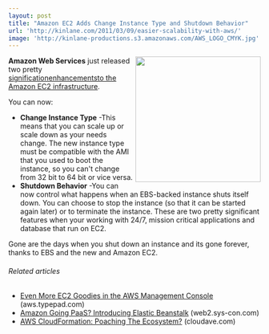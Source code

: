 ```yaml
---
layout: post
title: "Amazon EC2 Adds Change Instance Type and Shutdown Behavior"
url: 'http://kinlane.com/2011/03/09/easier-scalability-with-aws/'
image: 'http://kinlane-productions.s3.amazonaws.com/AWS_LOGO_CMYK.jpg'
---
```


<img class="c1" src="http://kinlane-productions.s3.amazonaws.com/AWS_LOGO_CMYK.jpg" alt="" width="250" align="right" />**Amazon Web Services** just released two pretty [significationenhancementsto the Amazon EC2 infrastructure][1].

You can now:

  * **Change Instance Type** -This means that you can scale up or scale down as your needs change. The new instance type must be compatible with the AMI that you used to boot the instance, so you can't change from 32 bit to 64 bit or vice versa.
  * **Shutdown Behavior** -You can now control what happens when an EBS-backed instance shuts itself down. You can choose to stop the instance (so that it can be started again later) or to terminate the instance.
These are two pretty significant features when your working with 24/7, mission critical applications and database that run on EC2.

Gone are the days when you shut down an instance and its gone forever, thanks to EBS and the new and Amazon EC2.

######  Related articles

  * [Even More EC2 Goodies in the AWS Management Console][2] (aws.typepad.com)
  * [Amazon Going PaaS? Introducing Elastic Beanstalk][3] (web2.sys-con.com)
  * [AWS CloudFormation: Poaching The Ecosystem?][4] (cloudave.com)

   [1]: http://aws.typepad.com/aws/2011/03/even-more-ec2-goodies-in-the-aws-management-console.html (Amazon EC2 Enhancements)
   [2]: http://aws.typepad.com/aws/2011/03/even-more-ec2-goodies-in-the-aws-management-console.html
   [3]: http://web2.sys-con.com/node/1687874
   [4]: http://www.cloudave.com/10183/aws-cloudformation-poaching-the-ecosystem/
